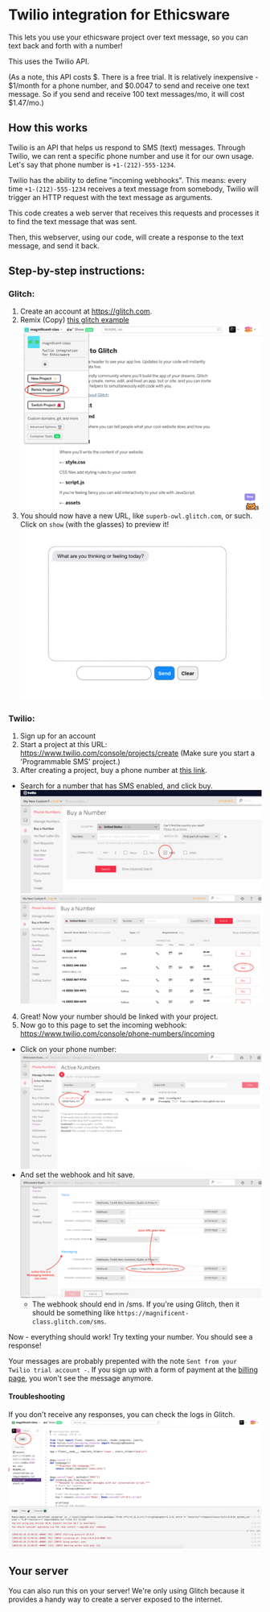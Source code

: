 Twilio integration for Ethicsware
=======================================

This lets you use your ethicsware project over text message, so you can text back and forth with a number!

This uses the Twilio API. 

(As a note, this API costs $. There is a free trial. 
It is relatively inexpensive - $1/month for a phone number, and $0.0047 to send and receive one text message. So if you send and receive 100 text messages/mo, it will cost $1.47/mo.)

## How this works

Twilio is an API that helps us respond to SMS (text) messages. Through Twilio, we can rent a specific phone number and use it for our own usage. Let's say that phone number is `+1-(212)-555-1234`.

Twilio has the ability to define "incoming webhooks". This means: every time `+1-(212)-555-1234` receives a text message from somebody, Twilio will trigger an HTTP request with the text message as arguments.

This code creates a web server that receives this requests and processes it to find the text message that was sent. 

Then, this webserver, using our code, will create a response to the text message, and send it back.

## Step-by-step instructions:

### Glitch:
1. Create an account at https://glitch.com.
2. Remix (Copy) [this glitch example](https://glitch.com/edit/#!/magnificent-class)
![remix_screenshot](https://github.com/dantaeyoung/Ethicsware/blob/master/imgs/glitch_1_remix.png)
3. You should now have a new URL, like `superb-owl.glitch.com`, or such. Click on `show` (with the glasses) to preview it!
![remix_screenshot](https://github.com/dantaeyoung/Ethicsware/blob/master/imgs/glitch_2_show.png)

### Twilio:
1. Sign up for an account
2. Start a project at this URL: https://www.twilio.com/console/projects/create
(Make sure you start a 'Programmable SMS' project.)
3. After creating a project, buy a phone number at [this link](https://www.twilio.com/console/phone-numbers/search).
  - Search for a number that has SMS enabled, and click buy.
  ![imgs/twilio_2_search](https://github.com/dantaeyoung/Ethicsware/blob/master/imgs/twilio_2_search.png)
  ![imgs/twilio_3_buy](https://github.com/dantaeyoung/Ethicsware/blob/master/imgs/twilio_3_buy.png)
4. Great! Now your number should be linked with your project.
5. Now go to this page to set the incoming webhook: https://www.twilio.com/console/phone-numbers/incoming
  - Click on your phone number:
  ![imgs/twilio_4_clicknumber](https://github.com/dantaeyoung/Ethicsware/blob/master/imgs/twilio_4_clicknumber.png)
  - And set the webhook and hit save.
  ![imgs/twilio_5_setwebhook](https://github.com/dantaeyoung/Ethicsware/blob/master/imgs/twilio_5_setwebhook.png)
    - The webhook should end in /sms. If you're using Glitch, then it should be something like `https://magnificent-class.glitch.com/sms`.
  
Now - everything should work! Try texting your number. You should see a response!

Your messages are probably prepented with the note `Sent from your Twilio trial account -`.
If you sign up with a form of payment at the [billing page](https://www.twilio.com/console/billing), you won't see the message anymore.

#### Troubleshooting

If you don't receive any responses, you can check the logs in Glitch.
 ![imgs/glitch_logs](https://github.com/dantaeyoung/Ethicsware/blob/master/imgs/glitch_logs.png)

## Your server

You can also run this on your server! We're only using Glitch because it provides a handy way to create a server exposed to the internet.
